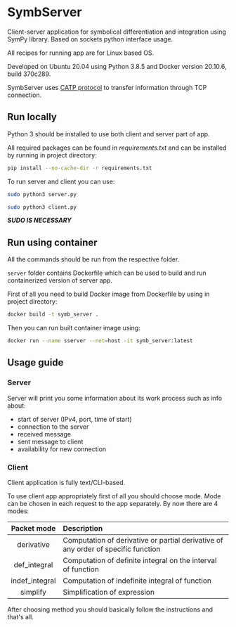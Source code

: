 # SymbServer

Client-server application for symbolical differentiation and integration using SymPy library. Based on sockets python interface usage.

All recipes for running app are for Linux based OS.

Developed on Ubuntu 20.04 using Python 3.8.5 and Docker version 20.10.6, build 370c289.

SymbServer uses [CATP protocol](docs/CATP.md) to transfer information through TCP connection.

## Run locally

Python 3 should be installed to use both client and server part of app.

All required packages can be found in *requirements.txt* and can be installed by running in project directory:

```bash
pip install --no-cache-dir -r requirements.txt
```
To run server and client you can use:

```bash
sudo python3 server.py
```

```bash
sudo python3 client.py
```
***SUDO IS NECESSARY***

## Run using container

All the commands should be run from the respective folder.

`server` folder contains Dockerfile which can be used to build and run containerized version of server app.

First of all you need to build Docker image from Dockerfile by using in project directory:

```bash
docker build -t symb_server .
```
Then you can run built container image using:

```bash
docker run --name sserver --net=host -it symb_server:latest
```

## Usage guide

### Server

Server will print you some information about its work process such as info about:
- start of server (IPv4, port, time of start)
- connection to the server
- received message
- sent message to client
- availability for new connection

### Client

Client application is fully text/CLI-based.

To use client app appropriately first of all you should choose mode. Mode 
can be chosen in each request to the app separately.
By now there are 4 modes:

|  Packet mode   | Description                                                  |
| :------------: | :----------------------------------------------------------- |
|   derivative   | Computation of derivative or partial derivative of any order of specific function |
|  def_integral  | Computation of definite integral on the interval of function |
| indef_integral | Computation of indefinite integral of function               |
|    simplify    | Simplification of expression                                 |

After choosing method you should basically follow the instructions and that's all.